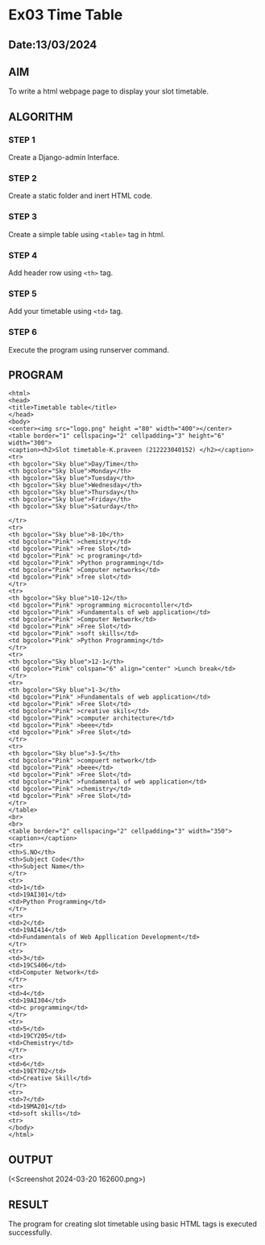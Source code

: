 # Ex03 Time Table

## Date:13/03/2024


## AIM
To write a html webpage page to display your slot timetable.

## ALGORITHM
### STEP 1
Create a Django-admin Interface.

### STEP 2
Create a static folder and inert HTML code.

### STEP 3
Create a simple table using ```<table>``` tag in html.

### STEP 4
Add header row using ```<th>``` tag.

### STEP 5
Add your timetable using ```<td>``` tag.

### STEP 6
Execute the program using runserver command.

## PROGRAM
```
<html>
<head>
<title>Timetable table</title>
</head>
<body>
<center><img src="logo.png" height ="80" width="400"></center>
<table border="1" cellspacing="2" cellpadding="3" height="6" width="300">
<caption><h2>Slot timetable-K.praveen (212223040152) </h2></caption>
<tr>
<th bgcolor="Sky blue">Day/Time</th>
<th bgcolor="Sky blue">Monday</th>
<th bgcolor="Sky blue">Tuesday</th>
<th bgcolor="Sky blue">Wednesday</th>
<th bgcolor="Sky blue">Thursday</th>
<th bgcolor="Sky blue">Friday</th>
<th bgcolor="Sky blue">Saturday</th>

</tr>
<tr>
<th bgcolor="Sky blue">8-10</th>
<td bgcolor="Pink" >chemistry</td>
<td bgcolor="Pink" >Free Slot</td>
<td bgcolor="Pink" >c programing</td>
<td bgcolor="Pink" >Python programming</td>
<td bgcolor="Pink" >Computer networks</td>
<td bgcolor="Pink" >free slot</td>
</tr>
<tr>
<th bgcolor="Sky blue">10-12</th>
<td bgcolor="Pink" >programming microcontoller</td>
<td bgcolor="Pink" >Fundamentals of web application</td>
<td bgcolor="Pink" >Computer Network</td>
<td bgcolor="Pink" >Free Slot</td>
<td bgcolor="Pink" >soft skills</td>
<td bgcolor="Pink" >Python Programming</td>
</tr>
<tr>
<th bgcolor="Sky blue">12-1</th>
<td bgcolor="Pink" colspan="6" align="center" >Lunch break</td>
</tr>
<tr>
<th bgcolor="Sky blue">1-3</th>
<td bgcolor="Pink" >Fundamentals of web application</td>
<td bgcolor="Pink" >Free Slot</td>
<td bgcolor="Pink" >creative skils</td>
<td bgcolor="Pink" >computer architecture</td>
<td bgcolor="Pink" >beee</td>
<td bgcolor="Pink" >Free Slot</td>
</tr>
<tr>
<th bgcolor="Sky blue">3-5</th>
<td bgcolor="Pink" >compuert network</td>
<td bgcolor="Pink" >beee</td>
<td bgcolor="Pink" >Free Slot</td>
<td bgcolor="Pink" >fundamental of web application</td>
<td bgcolor="Pink" >chemistry</td>
<td bgcolor="Pink" >Free Slot</td>
</tr>
</table>
<br>
<br>
<table border="2" cellspacing="2" cellpadding="3" width="350">
<caption></caption>
<tr>
<th>S.NO</th>
<th>Subject Code</th>
<th>Subject Name</th>
</tr>
<tr>
<td>1</td>
<td>19AI301</td>
<td>Python Programming</td>
</tr>
<tr>
<td>2</td>
<td>19AI414</td>
<td>Fundamentals of Web Appllication Development</td>
</tr>
<tr>
<td>3</td>
<td>19CS406</td>
<td>Computer Network</td>
</tr>
<tr>
<td>4</td>
<td>19AI304</td>
<td>c programming</td>
</tr>
<tr>
<td>5</td>
<td>19CY205</td>
<td>Chemistry</td>
</tr>
<tr>
<td>6</td>
<td>19EY702</td>
<td>Creative Skill</td>
</tr>
<tr>
<td>7</td>
<td>19MA201</td>
<td>soft skills</td>
<tr>
</body>
</html>
```

## OUTPUT

(<Screenshot 2024-03-20 162600.png>)

## RESULT
The program for creating slot timetable using basic HTML tags is executed successfully.
